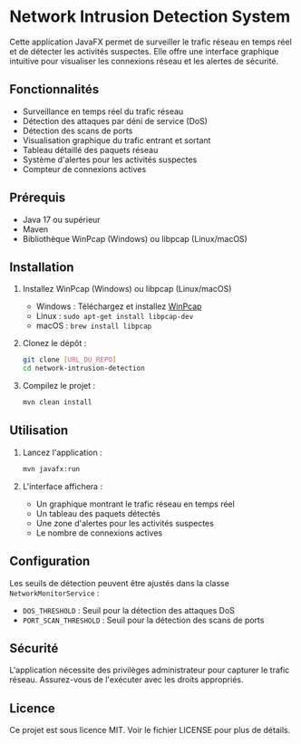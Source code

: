 # Network Intrusion Detection System

Cette application JavaFX permet de surveiller le trafic réseau en temps réel et de détecter les activités suspectes. Elle offre une interface graphique intuitive pour visualiser les connexions réseau et les alertes de sécurité.

## Fonctionnalités

- Surveillance en temps réel du trafic réseau
- Détection des attaques par déni de service (DoS)
- Détection des scans de ports
- Visualisation graphique du trafic entrant et sortant
- Tableau détaillé des paquets réseau
- Système d'alertes pour les activités suspectes
- Compteur de connexions actives

## Prérequis

- Java 17 ou supérieur
- Maven
- Bibliothèque WinPcap (Windows) ou libpcap (Linux/macOS)

## Installation

1. Installez WinPcap (Windows) ou libpcap (Linux/macOS)
   - Windows : Téléchargez et installez [WinPcap](https://www.winpcap.org/install/)
   - Linux : `sudo apt-get install libpcap-dev`
   - macOS : `brew install libpcap`

2. Clonez le dépôt :
   ```bash
   git clone [URL_DU_REPO]
   cd network-intrusion-detection
   ```

3. Compilez le projet :
   ```bash
   mvn clean install
   ```

## Utilisation

1. Lancez l'application :
   ```bash
   mvn javafx:run
   ```

2. L'interface affichera :
   - Un graphique montrant le trafic réseau en temps réel
   - Un tableau des paquets détectés
   - Une zone d'alertes pour les activités suspectes
   - Le nombre de connexions actives

## Configuration

Les seuils de détection peuvent être ajustés dans la classe `NetworkMonitorService` :
- `DOS_THRESHOLD` : Seuil pour la détection des attaques DoS
- `PORT_SCAN_THRESHOLD` : Seuil pour la détection des scans de ports

## Sécurité

L'application nécessite des privilèges administrateur pour capturer le trafic réseau. Assurez-vous de l'exécuter avec les droits appropriés.

## Licence

Ce projet est sous licence MIT. Voir le fichier LICENSE pour plus de détails. 